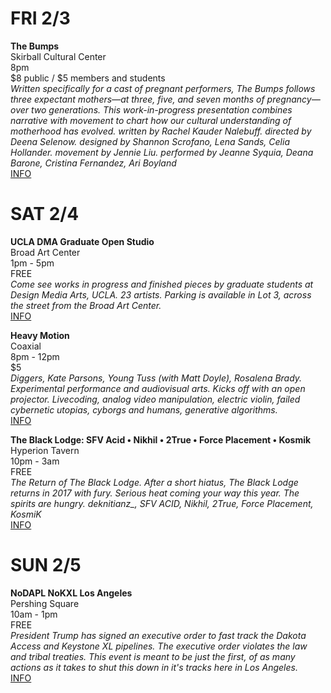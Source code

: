 # FRI 2/3
**The Bumps**  
Skirball Cultural Center  
8pm  
$8 public / $5 members and students  
*Written specifically for a cast of pregnant performers, The Bumps follows three expectant mothers—at three, five, and seven months of pregnancy—over two generations. This work-in-progress presentation combines narrative with movement to chart how our cultural understanding of motherhood has evolved.
written by Rachel Kauder Nalebuff.
directed by Deena Selenow.
designed by Shannon Scrofano, Lena Sands, Celia Hollander.
movement by Jennie Liu.
performed by Jeanne Syquia, Deana Barone, Cristina Fernandez, Ari Boyland*  
[INFO](https://www.facebook.com/events/555052558024961/)  

# SAT 2/4
**UCLA DMA Graduate Open Studio**  
Broad Art Center  
1pm - 5pm  
FREE  
*Come see works in progress and finished pieces by graduate students at Design Media Arts, UCLA. 23 artists. Parking is available in Lot 3, across the street from the Broad Art Center.*  
[INFO](https://www.facebook.com/events/1772964109691135/)

**Heavy Motion**  
Coaxial  
8pm - 12pm  
$5  
*Diggers, Kate Parsons, Young Tuss (with Matt Doyle), Rosalena Brady. Experimental performance and audiovisual arts. Kicks off with an open projector. Livecoding, analog video manipulation, electric violin, failed cybernetic utopias, cyborgs and humans, generative algorithms.*  
[INFO](https://www.facebook.com/events/1398465673521192)  

**The Black Lodge: SFV Acid • Nikhil • 2True • Force Placement • Kosmik**  
Hyperion Tavern    
10pm - 3am  
FREE  
*The Return of The Black Lodge. After a short hiatus, The Black Lodge returns in 2017 with fury. Serious heat coming your way this year. The spirits are hungry. deknitianz_, SFV ACID, Nikhil, 2True, Force Placement, KosmiK*  
[INFO](https://www.facebook.com/events/2021491111410983/)  

# SUN 2/5
**NoDAPL NoKXL Los Angeles**  
Pershing Square  
10am - 1pm  
FREE  
*President Trump has signed an executive order to fast track the Dakota Access and Keystone XL pipelines. The executive order violates the law and tribal treaties. This event is meant to be just the first, of as many actions as it takes to shut this down in it's tracks here in Los Angeles.*   
[INFO](https://www.facebook.com/events/1371706059569756/)  
